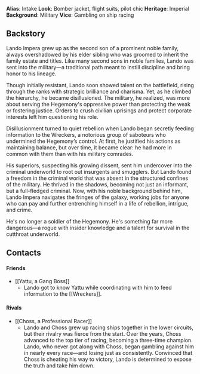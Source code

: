 **Alias**: Intake
**Look**: Bomber jacket, flight suits, pilot chic
**Heritage**: Imperial
**Background**: Military
**Vice**: Gambling on ship racing

## Backstory
Lando Impera grew up as the second son of a prominent noble family, always overshadowed by his elder sibling who was groomed to inherit the family estate and titles. Like many second sons in noble families, Lando was sent into the military—a traditional path meant to instill discipline and bring honor to his lineage.

Though initially resistant, Lando soon showed talent on the battlefield, rising through the ranks with strategic brilliance and charisma. Yet, as he climbed the hierarchy, he became disillusioned. The military, he realized, was more about serving the Hegemony's oppressive power than protecting the weak or fostering justice. Orders to crush civilian uprisings and protect corporate interests left him questioning his role.

Disillusionment turned to quiet rebellion when Lando began secretly feeding information to the Wreckers, a notorious group of saboteurs who undermined the Hegemony’s control. At first, he justified his actions as maintaining balance, but over time, it became clear: he had more in common with them than with his military comrades.

His superiors, suspecting his growing dissent, sent him undercover into the criminal underworld to root out insurgents and smugglers. But Lando found a freedom in the criminal world that was absent in the structured confines of the military. He thrived in the shadows, becoming not just an informant, but a full-fledged criminal. Now, with his noble background behind him, Lando Impera navigates the fringes of the galaxy, working jobs for anyone who can pay and further entrenching himself in a life of rebellion, intrigue, and crime.

He's no longer a soldier of the Hegemony. He's something far more dangerous—a rogue with insider knowledge and a talent for survival in the cutthroat underworld.

## Contacts
#### Friends
- [[Yattu, a Gang Boss]]
	- Lando got to know Yattu while coordinating with him to feed information to the [[Wreckers]].

#### Rivals
- [[Choss, a Professional Racer]]
	- Lando and Choss grew up racing ships together in the lower circuits, but their rivalry was fierce from the start. Over the years, Choss advanced to the top tier of racing, becoming a three-time champion. Lando, who never got along with Choss, began gambling against him in nearly every race—and losing just as consistently. Convinced that Choss is cheating his way to victory, Lando is determined to expose the truth and take him down.
